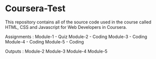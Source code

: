 # Coursera-Test

This repository contains all of the source code used in the course called HTML, CSS and Javascript for Web Developers in Coursera.

Assignments :
Module-1 - Quiz
Module-2 - Coding
Module-3 - Coding
Module-4 - Coding
Module-5 - Coding

Outputs :
Module-2
Module-3
Module-4
Module-5
